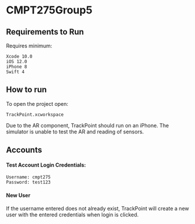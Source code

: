 # CMPT275Group5
## Requirements to Run
Requires minimum:
```
Xcode 10.0
iOS 12.0
iPhone 8
Swift 4
```
## How to run 
To open the project open:
```
TrackPoint.xcworkspace
```
Due to the AR component, TrackPoint should run on an iPhone. The simulator is unable to test the AR and reading of sensors.
## Accounts
#### Test Account Login Credentials:
```
Username: cmpt275
Password: test123
```
#### New User
If the username entered does not already exist, TrackPoint will create a new user with the entered credentials when login is clicked.

